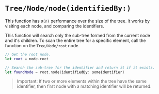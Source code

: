 # ``Tree/Node/node(identifiedBy:)``

This function has `O(n)` performance over the size of the tree. It works by
visiting each node, and comparing the identifiers.

This function will search only the sub-tree formed from the current node and it's
children. To scan the entire tree for a specific element, call the function on
the ``Tree/Node/root`` node.

```swift
// Get the root node.
let root = node.root

// Search the sub-tree for the identifier and return it if it exists.
let foundNode = root.node(identifiedBy: someIdentifier)
```

> Important: If two or more elements within the tree have the same identifier,
then first node with a matching identifier will be returned.
